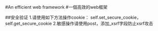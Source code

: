#An efficient web framework
#一個高效的web框架

##安全验证
1.请使用如下方法操作cookie：
self.set_secure_cookie，
self.get_secure_cookie
2.敏感操作请使用post，添加_xsrf字段防止xsrf攻击



